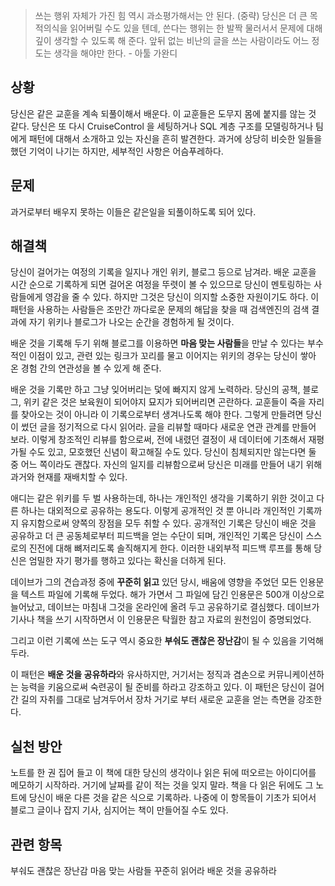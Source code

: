> 쓰는 행위 자체가 가진 힘 역시 과소평가해서는 안 된다. (중략) 당신은 더 큰 목적의식을 읽어버릴 수도 있을 텐데, 쓴다는 행위는 한 발짝 물러서서 문제에 대해 깊이 생각할 수 있도록 해 준다. 앞뒤 없는 비난의 글을 쓰는 사람이라도 어느 정도는 생각을 해야만 한다. - 아툴 가완디

## 상황
당신은 같은 교훈을 계속 되풀이해서 배운다. 이 교훈들은 도무지 몸에 붙지를 않는 것 같다. 당신은 또 다시 CruiseControl 을 세팅하거나 SQL 계층 구조를 모델링하거나 팀에게 패턴에 대해서 소개하고 있는 자신을 흔히 발견한다. 과거에 상당히 비슷한 일들을 했던 기억이 나기는 하지만, 세부적인 사항은 어슴푸레하다.

## 문제
과거로부터 배우지 못하는 이들은 같은일을 되풀이하도록 되어 있다.

## 해결책
당신이 걸어가는 여정의 기록을 일지나 개인 위키, 블로그 등으로 남겨라. 배운 교훈을 시간 순으로 기록하게 되면 걸어온 여정을 뚜렷이 볼 수 있으므로 당신이 멘토링하는 사람들에게 영감을 줄 수 있다. 하지만 그것은 당신이 의지할 소중한 자원이기도 하다. 이 패턴을 사용하는 사람들은 조만간 까다로운 문제의 해답을 찾을 때 검색엔진의 검색 결과에 자기 위키나 블로그가 나오는 순간을 경험하게 될 것이다.

배운 것을 기록해 두기 위해 블로그를 이용하면 **마음 맞는 사람들**을 만날 수 있다는 부수적인 이점이 있고, 관련 있는 링크가 꼬리를 물고 이어지는 위키의 경우는 당신이 쌓아 온 경험 간의 연관성을 볼 수 있게 해 준다.

배운 것을 기록만 하고 그냥 잊어버리는 덫에 빠지지 않게 노력하라. 당신의 공책, 블로그, 위키 같은 것은 보육원이 되어야지 묘지가 되어버리면 곤란하다. 교훈들이 죽을 자리를 찾아오는 것이 아니라 이 기록으로부터 생겨나도록 해야 한다. 그렇게 만들려면 당신이 썼던 글을 정기적으로 다시 읽어라. 글을 리뷰할 때마다 새로운 연관 관계를 만들어 보라. 이렇게 창조적인 리뷰를 함으로써, 전에 내렸던 결정이 새 데이터에 기초해서 재평가될 수도 있고, 모호했던 신념이 확고해질 수도 있다. 당신이 침체되지만 않는다면 둘 중 어느 쪽이라도 괜찮다. 자신의 일지를 리뷰함으로써 당신은 미래를 만들어 내기 위해 과거와 현재를 재배치할 수 있다.

애디는 같은 위키를 두 벌 사용하는데, 하나는 개인적인 생각을 기록하기 위한 것이고 다른 하나는 대외적으로 공유하는 용도다. 이렇게 공개적인 것 뿐 아니라 개인적인 기록까지 유지함으로써 양쪽의 장점을 모두 취할 수 있다. 공개적인 기록은 당신이 배운 것을 공유하고 더 큰 공동체로부터 피드백을 얻는 수단이 되며, 개인적인 기록은 당신이 스스로의 진전에 대해 뼈저리도록 솔직해지게 한다. 이러한 내외부적 피드백 루프를 통해 당신은 엄밀한 자기 평가를 행하고 있다는 확신을 더하게 된다.

데이브가 그의 견습과정 중에 **꾸준히 읽고** 있던 당시, 배움에 영향을 주었던 모든 인용문을 텍스트 파일에 기록해 두었다. 해가 가면서 그 파일에 담긴 인용문은 500개 이상으로 늘어났고, 데이브는 마침내 그것을 온라인에 올려 두고 공유하기로 결심했다. 데이브가 기사나 책을 쓰기 시작하면서 이 인용문은 탁월한 참고 자료의 원천임이 증명되었다.

그리고 이런 기록에 쓰는 도구 역시 중요한 **부숴도 괜찮은 장난감**이 될 수 있음을 기억해 두라.

이 패턴은 **배운 것을 공유하라**와 유사하지만, 거기서는 정직과 겸손으로 커뮤니케이션하는 능력을 키움으로써 숙련공이 될 준비를 하라고 강조하고 있다. 이 패턴은 당신이 걸어간 길의 자취를 그대로 남겨두어서 장차 거기로 부터 새로운 교훈을 얻는 측면을 강조한다.

## 실천 방안
노트를 한 권 집어 들고 이 책에 대한 당신의 생각이나 읽은 뒤에 떠오르는 아이디어를 메모하기 시작하라. 거기에 날짜를 같이 적는 것을 잊지 말라. 책을 다 읽은 뒤에도 그 노트에 당신이 배운 다른 것을 같은 식으로 기록하라. 나중에 이 항목들이 기초가 되어서 블로그 글이나 잡지 기사, 심지어는 책이 만들어질 수도 있다.

## 관련 항목
부숴도 괜찮은 장난감
마음 맞는 사람들
꾸준히 읽어라
배운 것을 공유하라
